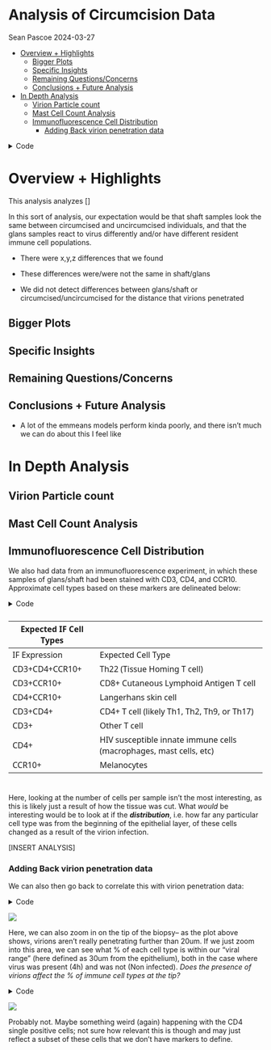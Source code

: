 # Analysis of Circumcision Data
Sean Pascoe
2024-03-27

- [Overview + Highlights](#overview--highlights)
  - [Bigger Plots](#bigger-plots)
  - [Specific Insights](#specific-insights)
  - [Remaining Questions/Concerns](#remaining-questionsconcerns)
  - [Conclusions + Future Analysis](#conclusions--future-analysis)
- [In Depth Analysis](#in-depth-analysis)
  - [Virion Particle count](#virion-particle-count)
  - [Mast Cell Count Analysis](#mast-cell-count-analysis)
  - [Immunofluorescence Cell
    Distribution](#immunofluorescence-cell-distribution)
    - [Adding Back virion penetration
      data](#adding-back-virion-penetration-data)

<details class="code-fold">
<summary>Code</summary>

``` r
library(tidyverse)
library(DT)
```

</details>

# Overview + Highlights

This analysis analyzes \[\]

In this sort of analysis, our expectation would be that shaft samples
look the same between circumcised and uncircumcised individuals, and
that the glans samples react to virus differently and/or have different
resident immune cell populations.

- There were x,y,z differences that we found

- These differences were/were not the same in shaft/glans

- We did not detect differences between glans/shaft or
  circumcised/uncircumcised for the distance that virions penetrated

## Bigger Plots

## Specific Insights

## Remaining Questions/Concerns

## Conclusions + Future Analysis

- A lot of the emmeans models perform kinda poorly, and there isn’t much
  we can do about this I feel like

# In Depth Analysis

## Virion Particle count

## Mast Cell Count Analysis

## Immunofluorescence Cell Distribution

We also had data from an immunofluorescence experiment, in which these
samples of glans/shaft had been stained with CD3, CD4, and CCR10.
Approximate cell types based on these markers are delineated below:

<details class="code-fold">
<summary>Code</summary>

``` r
tribble(
  ~ "IF Expression", ~ "Expected Cell Type",
  "CD3+CD4+CCR10+", "Th22 (Tissue Homing T cell)",
  "CD3+CCR10+", "CD8+ Cutaneous Lymphoid Antigen T cell",
  "CD4+CCR10+", "Langerhans skin cell",
  "CD3+CD4+", "CD4+ T cell (likely Th1, Th2, Th9, or Th17)",
  "CD3+", "Other T cell",
  "CD4+", "HIV susceptible innate immune cells (macrophages, mast cells, etc)",
  "CCR10+", "Melanocytes"
) |>
  gt::gt() |>
  gt::tab_header(title = "Expected IF Cell Types")
```

</details>
<div id="kpvgtyupby" style="padding-left:0px;padding-right:0px;padding-top:10px;padding-bottom:10px;overflow-x:auto;overflow-y:auto;width:auto;height:auto;">
<style>#kpvgtyupby table {
  font-family: system-ui, 'Segoe UI', Roboto, Helvetica, Arial, sans-serif, 'Apple Color Emoji', 'Segoe UI Emoji', 'Segoe UI Symbol', 'Noto Color Emoji';
  -webkit-font-smoothing: antialiased;
  -moz-osx-font-smoothing: grayscale;
}
&#10;#kpvgtyupby thead, #kpvgtyupby tbody, #kpvgtyupby tfoot, #kpvgtyupby tr, #kpvgtyupby td, #kpvgtyupby th {
  border-style: none;
}
&#10;#kpvgtyupby p {
  margin: 0;
  padding: 0;
}
&#10;#kpvgtyupby .gt_table {
  display: table;
  border-collapse: collapse;
  line-height: normal;
  margin-left: auto;
  margin-right: auto;
  color: #333333;
  font-size: 16px;
  font-weight: normal;
  font-style: normal;
  background-color: #FFFFFF;
  width: auto;
  border-top-style: solid;
  border-top-width: 2px;
  border-top-color: #A8A8A8;
  border-right-style: none;
  border-right-width: 2px;
  border-right-color: #D3D3D3;
  border-bottom-style: solid;
  border-bottom-width: 2px;
  border-bottom-color: #A8A8A8;
  border-left-style: none;
  border-left-width: 2px;
  border-left-color: #D3D3D3;
}
&#10;#kpvgtyupby .gt_caption {
  padding-top: 4px;
  padding-bottom: 4px;
}
&#10;#kpvgtyupby .gt_title {
  color: #333333;
  font-size: 125%;
  font-weight: initial;
  padding-top: 4px;
  padding-bottom: 4px;
  padding-left: 5px;
  padding-right: 5px;
  border-bottom-color: #FFFFFF;
  border-bottom-width: 0;
}
&#10;#kpvgtyupby .gt_subtitle {
  color: #333333;
  font-size: 85%;
  font-weight: initial;
  padding-top: 3px;
  padding-bottom: 5px;
  padding-left: 5px;
  padding-right: 5px;
  border-top-color: #FFFFFF;
  border-top-width: 0;
}
&#10;#kpvgtyupby .gt_heading {
  background-color: #FFFFFF;
  text-align: center;
  border-bottom-color: #FFFFFF;
  border-left-style: none;
  border-left-width: 1px;
  border-left-color: #D3D3D3;
  border-right-style: none;
  border-right-width: 1px;
  border-right-color: #D3D3D3;
}
&#10;#kpvgtyupby .gt_bottom_border {
  border-bottom-style: solid;
  border-bottom-width: 2px;
  border-bottom-color: #D3D3D3;
}
&#10;#kpvgtyupby .gt_col_headings {
  border-top-style: solid;
  border-top-width: 2px;
  border-top-color: #D3D3D3;
  border-bottom-style: solid;
  border-bottom-width: 2px;
  border-bottom-color: #D3D3D3;
  border-left-style: none;
  border-left-width: 1px;
  border-left-color: #D3D3D3;
  border-right-style: none;
  border-right-width: 1px;
  border-right-color: #D3D3D3;
}
&#10;#kpvgtyupby .gt_col_heading {
  color: #333333;
  background-color: #FFFFFF;
  font-size: 100%;
  font-weight: normal;
  text-transform: inherit;
  border-left-style: none;
  border-left-width: 1px;
  border-left-color: #D3D3D3;
  border-right-style: none;
  border-right-width: 1px;
  border-right-color: #D3D3D3;
  vertical-align: bottom;
  padding-top: 5px;
  padding-bottom: 6px;
  padding-left: 5px;
  padding-right: 5px;
  overflow-x: hidden;
}
&#10;#kpvgtyupby .gt_column_spanner_outer {
  color: #333333;
  background-color: #FFFFFF;
  font-size: 100%;
  font-weight: normal;
  text-transform: inherit;
  padding-top: 0;
  padding-bottom: 0;
  padding-left: 4px;
  padding-right: 4px;
}
&#10;#kpvgtyupby .gt_column_spanner_outer:first-child {
  padding-left: 0;
}
&#10;#kpvgtyupby .gt_column_spanner_outer:last-child {
  padding-right: 0;
}
&#10;#kpvgtyupby .gt_column_spanner {
  border-bottom-style: solid;
  border-bottom-width: 2px;
  border-bottom-color: #D3D3D3;
  vertical-align: bottom;
  padding-top: 5px;
  padding-bottom: 5px;
  overflow-x: hidden;
  display: inline-block;
  width: 100%;
}
&#10;#kpvgtyupby .gt_spanner_row {
  border-bottom-style: hidden;
}
&#10;#kpvgtyupby .gt_group_heading {
  padding-top: 8px;
  padding-bottom: 8px;
  padding-left: 5px;
  padding-right: 5px;
  color: #333333;
  background-color: #FFFFFF;
  font-size: 100%;
  font-weight: initial;
  text-transform: inherit;
  border-top-style: solid;
  border-top-width: 2px;
  border-top-color: #D3D3D3;
  border-bottom-style: solid;
  border-bottom-width: 2px;
  border-bottom-color: #D3D3D3;
  border-left-style: none;
  border-left-width: 1px;
  border-left-color: #D3D3D3;
  border-right-style: none;
  border-right-width: 1px;
  border-right-color: #D3D3D3;
  vertical-align: middle;
  text-align: left;
}
&#10;#kpvgtyupby .gt_empty_group_heading {
  padding: 0.5px;
  color: #333333;
  background-color: #FFFFFF;
  font-size: 100%;
  font-weight: initial;
  border-top-style: solid;
  border-top-width: 2px;
  border-top-color: #D3D3D3;
  border-bottom-style: solid;
  border-bottom-width: 2px;
  border-bottom-color: #D3D3D3;
  vertical-align: middle;
}
&#10;#kpvgtyupby .gt_from_md > :first-child {
  margin-top: 0;
}
&#10;#kpvgtyupby .gt_from_md > :last-child {
  margin-bottom: 0;
}
&#10;#kpvgtyupby .gt_row {
  padding-top: 8px;
  padding-bottom: 8px;
  padding-left: 5px;
  padding-right: 5px;
  margin: 10px;
  border-top-style: solid;
  border-top-width: 1px;
  border-top-color: #D3D3D3;
  border-left-style: none;
  border-left-width: 1px;
  border-left-color: #D3D3D3;
  border-right-style: none;
  border-right-width: 1px;
  border-right-color: #D3D3D3;
  vertical-align: middle;
  overflow-x: hidden;
}
&#10;#kpvgtyupby .gt_stub {
  color: #333333;
  background-color: #FFFFFF;
  font-size: 100%;
  font-weight: initial;
  text-transform: inherit;
  border-right-style: solid;
  border-right-width: 2px;
  border-right-color: #D3D3D3;
  padding-left: 5px;
  padding-right: 5px;
}
&#10;#kpvgtyupby .gt_stub_row_group {
  color: #333333;
  background-color: #FFFFFF;
  font-size: 100%;
  font-weight: initial;
  text-transform: inherit;
  border-right-style: solid;
  border-right-width: 2px;
  border-right-color: #D3D3D3;
  padding-left: 5px;
  padding-right: 5px;
  vertical-align: top;
}
&#10;#kpvgtyupby .gt_row_group_first td {
  border-top-width: 2px;
}
&#10;#kpvgtyupby .gt_row_group_first th {
  border-top-width: 2px;
}
&#10;#kpvgtyupby .gt_summary_row {
  color: #333333;
  background-color: #FFFFFF;
  text-transform: inherit;
  padding-top: 8px;
  padding-bottom: 8px;
  padding-left: 5px;
  padding-right: 5px;
}
&#10;#kpvgtyupby .gt_first_summary_row {
  border-top-style: solid;
  border-top-color: #D3D3D3;
}
&#10;#kpvgtyupby .gt_first_summary_row.thick {
  border-top-width: 2px;
}
&#10;#kpvgtyupby .gt_last_summary_row {
  padding-top: 8px;
  padding-bottom: 8px;
  padding-left: 5px;
  padding-right: 5px;
  border-bottom-style: solid;
  border-bottom-width: 2px;
  border-bottom-color: #D3D3D3;
}
&#10;#kpvgtyupby .gt_grand_summary_row {
  color: #333333;
  background-color: #FFFFFF;
  text-transform: inherit;
  padding-top: 8px;
  padding-bottom: 8px;
  padding-left: 5px;
  padding-right: 5px;
}
&#10;#kpvgtyupby .gt_first_grand_summary_row {
  padding-top: 8px;
  padding-bottom: 8px;
  padding-left: 5px;
  padding-right: 5px;
  border-top-style: double;
  border-top-width: 6px;
  border-top-color: #D3D3D3;
}
&#10;#kpvgtyupby .gt_last_grand_summary_row_top {
  padding-top: 8px;
  padding-bottom: 8px;
  padding-left: 5px;
  padding-right: 5px;
  border-bottom-style: double;
  border-bottom-width: 6px;
  border-bottom-color: #D3D3D3;
}
&#10;#kpvgtyupby .gt_striped {
  background-color: rgba(128, 128, 128, 0.05);
}
&#10;#kpvgtyupby .gt_table_body {
  border-top-style: solid;
  border-top-width: 2px;
  border-top-color: #D3D3D3;
  border-bottom-style: solid;
  border-bottom-width: 2px;
  border-bottom-color: #D3D3D3;
}
&#10;#kpvgtyupby .gt_footnotes {
  color: #333333;
  background-color: #FFFFFF;
  border-bottom-style: none;
  border-bottom-width: 2px;
  border-bottom-color: #D3D3D3;
  border-left-style: none;
  border-left-width: 2px;
  border-left-color: #D3D3D3;
  border-right-style: none;
  border-right-width: 2px;
  border-right-color: #D3D3D3;
}
&#10;#kpvgtyupby .gt_footnote {
  margin: 0px;
  font-size: 90%;
  padding-top: 4px;
  padding-bottom: 4px;
  padding-left: 5px;
  padding-right: 5px;
}
&#10;#kpvgtyupby .gt_sourcenotes {
  color: #333333;
  background-color: #FFFFFF;
  border-bottom-style: none;
  border-bottom-width: 2px;
  border-bottom-color: #D3D3D3;
  border-left-style: none;
  border-left-width: 2px;
  border-left-color: #D3D3D3;
  border-right-style: none;
  border-right-width: 2px;
  border-right-color: #D3D3D3;
}
&#10;#kpvgtyupby .gt_sourcenote {
  font-size: 90%;
  padding-top: 4px;
  padding-bottom: 4px;
  padding-left: 5px;
  padding-right: 5px;
}
&#10;#kpvgtyupby .gt_left {
  text-align: left;
}
&#10;#kpvgtyupby .gt_center {
  text-align: center;
}
&#10;#kpvgtyupby .gt_right {
  text-align: right;
  font-variant-numeric: tabular-nums;
}
&#10;#kpvgtyupby .gt_font_normal {
  font-weight: normal;
}
&#10;#kpvgtyupby .gt_font_bold {
  font-weight: bold;
}
&#10;#kpvgtyupby .gt_font_italic {
  font-style: italic;
}
&#10;#kpvgtyupby .gt_super {
  font-size: 65%;
}
&#10;#kpvgtyupby .gt_footnote_marks {
  font-size: 75%;
  vertical-align: 0.4em;
  position: initial;
}
&#10;#kpvgtyupby .gt_asterisk {
  font-size: 100%;
  vertical-align: 0;
}
&#10;#kpvgtyupby .gt_indent_1 {
  text-indent: 5px;
}
&#10;#kpvgtyupby .gt_indent_2 {
  text-indent: 10px;
}
&#10;#kpvgtyupby .gt_indent_3 {
  text-indent: 15px;
}
&#10;#kpvgtyupby .gt_indent_4 {
  text-indent: 20px;
}
&#10;#kpvgtyupby .gt_indent_5 {
  text-indent: 25px;
}
</style>

| Expected IF Cell Types |                                                                    |
|------------------------|--------------------------------------------------------------------|
| IF Expression          | Expected Cell Type                                                 |
| CD3+CD4+CCR10+         | Th22 (Tissue Homing T cell)                                        |
| CD3+CCR10+             | CD8+ Cutaneous Lymphoid Antigen T cell                             |
| CD4+CCR10+             | Langerhans skin cell                                               |
| CD3+CD4+               | CD4+ T cell (likely Th1, Th2, Th9, or Th17)                        |
| CD3+                   | Other T cell                                                       |
| CD4+                   | HIV susceptible innate immune cells (macrophages, mast cells, etc) |
| CCR10+                 | Melanocytes                                                        |

</div>

Here, looking at the number of cells per sample isn’t the most
interesting, as this is likely just a result of how the tissue was cut.
What *would* be interesting would be to look at if the
***distribution***, i.e. how far any particular cell type was from the
beginning of the epithelial layer, of these cells changed as a result of
the virion infection.

\[INSERT ANALYSIS\]

### Adding Back virion penetration data

We can also then go back to correlate this with virion penetration data:

<details class="code-fold">
<summary>Code</summary>

``` r
load(file = "figures/plots/correlation_plot_1.rda")

correlation_plot_1
```

</details>

![](foreskin_analysis_files/figure-commonmark/correlation-plot-one-1.png)

Here, we can also zoom in on the tip of the biopsy– as the plot above
shows, virions aren’t really penetrating further than 20um. If we just
zoom into this area, we can see what % of each cell type is within our
“viral range” (here defined as 30um from the epithelium), both in the
case where virus was present (4h) and was not (Non infected). *Does the
presence of virions affect the % of immune cell types at the tip?*

<details class="code-fold">
<summary>Code</summary>

``` r
load(file = "figures/plots/correlation_plot_2.rda")

correlation_plot_2
```

</details>

![](foreskin_analysis_files/figure-commonmark/correlation-plot-two-1.png)

Probably not. Maybe something weird (again) happening with the CD4
single positive cells; not sure how relevant this is though and may just
reflect a subset of these cells that we don’t have markers to define.
